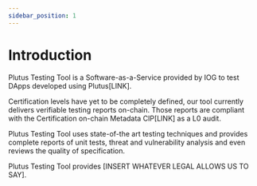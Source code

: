 ```yaml
---
sidebar_position: 1
---
```

# Introduction

Plutus Testing Tool is a Software-as-a-Service provided by IOG to test DApps developed using Plutus[LINK].

Certification levels have yet to be completely defined, our tool currently delivers verifiable testing reports on-chain. Those reports are compliant with the Certification on-chain Metadata CIP[LINK] as a L0 audit.

Plutus Testing Tool uses state-of-the art testing techniques and provides complete reports of unit tests, threat and vulnerability analysis and even reviews the quality of specification. 

Plutus Testing Tool provides [INSERT WHATEVER LEGAL ALLOWS US TO SAY].
